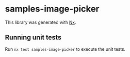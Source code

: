 # samples-image-picker

This library was generated with [Nx](https://nx.dev).

## Running unit tests

Run `nx test samples-image-picker` to execute the unit tests.
